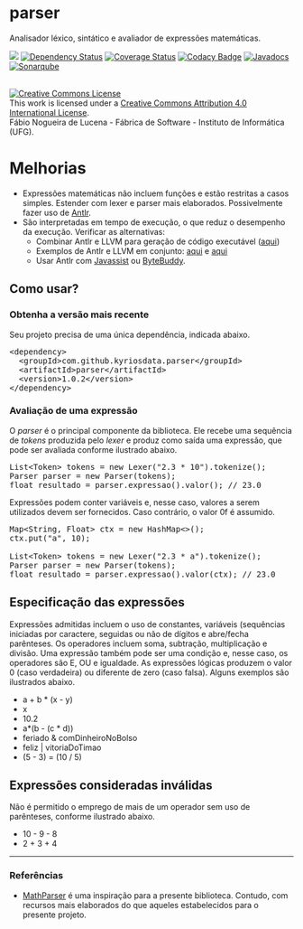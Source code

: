 # parser
Analisador léxico, sintático e avaliador de expressões matemáticas.

[<img src="https://api.travis-ci.org/kyriosdata/parser.svg?branch=master">](https://travis-ci.org/kyriosdata/parser)
[![Dependency Status](https://www.versioneye.com/user/projects/5816220fd33a7126e32ff001/badge.svg?style=flat-square)](https://www.versioneye.com/user/projects/5816220fd33a7126e32ff001)
[![Coverage Status](https://coveralls.io/repos/github/kyriosdata/parser/badge.svg?branch=master)](https://coveralls.io/github/kyriosdata/parser?branch=master)
[![Codacy Badge](https://api.codacy.com/project/badge/Grade/1eb0eb949dd14f2bb8b31c56a988350f)](https://www.codacy.com/app/kyriosdata/parser?utm_source=github.com&amp;utm_medium=referral&amp;utm_content=kyriosdata/parser&amp;utm_campaign=Badge_Grade)
[![Javadocs](http://javadoc.io/badge/com.github.kyriosdata.parser/parser.svg)](http://javadoc.io/doc/com.github.kyriosdata.parser/parser)
[![Sonarqube](https://sonarqube.com/api/badges/gate?key=com.github.kyriosdata.parser%3Aparser)](https://sonarqube.com/dashboard?id=com.github.kyriosdata.parser%3Aparser)

<br />
<a rel="license" href="http://creativecommons.org/licenses/by/4.0/"><img alt="Creative Commons License" style="border-width:0" src="https://i.creativecommons.org/l/by/4.0/88x31.png" /></a><br />This work is licensed under a <a rel="license" href="http://creativecommons.org/licenses/by/4.0/">Creative Commons Attribution 4.0 International License</a>. 
<br />Fábio Nogueira de Lucena - Fábrica de Software - Instituto de Informática (UFG).

# Melhorias

- Expressões matemáticas não incluem funções e estão restritas a casos simples. Estender com lexer e parser mais elaborados. Possivelmente fazer uso de [Antlr](https://www.antlr.org/).
- São interpretadas em tempo de execução, o que reduz o desempenho da execução. Verificar as alternativas:
  - Combinar Antlr e LLVM para geração de código executável ([aqui](https://theantlrguy.atlassian.net/wiki/spaces/ANTLR3/pages/2687062/LLVM))
  - Exemplos de Antlr e LLVM em conjunto: [aqui](https://github.com/AndreaOrru/Lucy) e [aqui](https://github.com/alongubkin/modern)
  - Usar Antlr com [Javassist](https://www.javassist.org/) ou [ByteBuddy](https://bytebuddy.net).

## Como usar?

### Obtenha a versão mais recente

Seu projeto precisa de uma única dependência, indicada abaixo. 

<pre>
&lt;dependency&gt;
  &lt;groupId&gt;com.github.kyriosdata.parser&lt;/groupId&gt;
  &lt;artifactId&gt;parser&lt;/artifactId&gt;
  &lt;version&gt;1.0.2&lt;/version&gt;
&lt;/dependency&gt;
</pre>

### Avaliação de uma expressão
O _parser_ é o principal componente da biblioteca. Ele recebe uma sequência de _tokens_ produzida pelo _lexer_ e produz como saída uma expressão, que pode ser avaliada conforme ilustrado abaixo.

<pre>
List&lt;Token&gt; tokens = new Lexer("2.3 * 10").tokenize();
Parser parser = new Parser(tokens);
float resultado = parser.expressao().valor(); // 23.0
</pre>

Expressões podem conter variáveis e, nesse caso, valores a serem utilizados devem ser fornecidos. Caso contrário, o valor 0f é assumido.

<pre>
Map&lt;String, Float&gt; ctx = new HashMap&lt;&gt;();
ctx.put("a", 10);

List&lt;Token&gt; tokens = new Lexer("2.3 * a").tokenize();
Parser parser = new Parser(tokens);
float resultado = parser.expressao().valor(ctx); // 23.0
</pre>

## Especificação das expressões

Expressões admitidas incluem o uso de constantes, variáveis (sequências iniciadas por caractere, seguidas ou não de dígitos e abre/fecha parênteses. Os operadores incluem soma, subtração, multiplicação e divisão. Uma expressão também pode ser uma condição e, nesse caso, os operadores são E, OU e igualdade. As expressões lógicas produzem o valor 0 (caso verdadeira) ou diferente de zero (caso falsa). Alguns exemplos são ilustrados abaixo.

- a + b * (x - y)
- x
- 10.2
- a*(b - (c * d))
- feriado & comDinheiroNoBolso
- feliz | vitoriaDoTimao
- (5 - 3) = (10 / 5)

## Expressões consideradas inválidas
Não é permitido o emprego de mais de um operador sem uso de parênteses, conforme ilustrado abaixo.

- 10 - 9 - 8
- 2 + 3 + 4

***

### Referências
- [MathParser](http://mathparser.org) é uma inspiração para a presente biblioteca. Contudo, com recursos mais elaborados do que aqueles estabelecidos para o presente projeto. 
